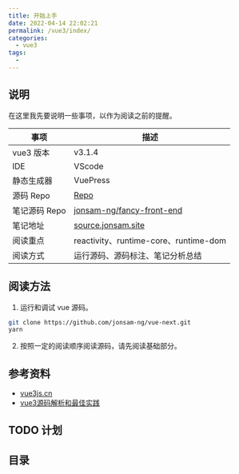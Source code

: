 ```yaml
---
title: 开始上手
date: 2022-04-14 22:02:21
permalink: /vue3/index/
categories:
  - vue3
tags:
  - 
---
```


## 说明

在这里我先要说明一些事项，以作为阅读之前的提醒。

| 事项          | 描述                                                                      |
| ------------- | ------------------------------------------------------------------------- |
| vue3 版本     | v3.1.4                                                                    |
| IDE           | VScode                                                                    |
| 静态生成器    | VuePress                                                                  |
| 源码 Repo     | [Repo](https://github.com/vuejs/core)                                     |
| 笔记源码 Repo | [jonsam-ng/fancy-front-end](https://github.com/jonsam-ng/fancy-front-end) |
| 笔记地址      | [source.jonsam.site](https://source.jonsam.site)                          |
| 阅读重点      | reactivity、runtime-core、runtime-dom                                     |
| 阅读方式      | 运行源码、源码标注、笔记分析总结                                          |

## 阅读方法

1. 运行和调试 vue 源码。

```bash
git clone https://github.com/jonsam-ng/vue-next.git
yarn 
```

2. 按照一定的阅读顺序阅读源码，请先阅读基础部分。

## 参考资料

- [vue3js.cn](https://vue3js.cn/start/)
- [vue3源码解析和最佳实践](https://vue3.w2deep.com/source-code/)

## TODO 计划

## 目录

<GlobalTableOfContents />